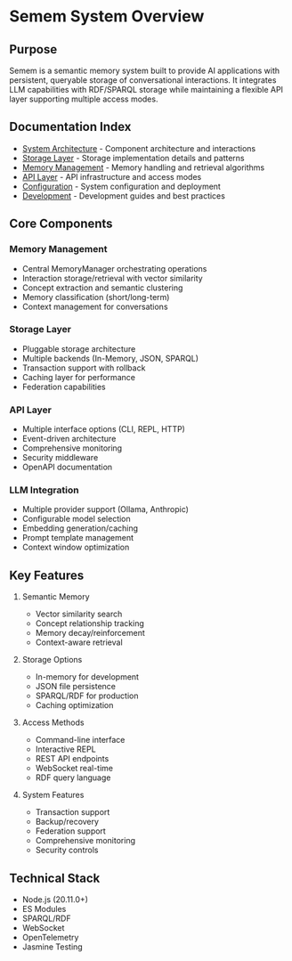 # Semem System Overview

## Purpose
Semem is a semantic memory system built to provide AI applications with persistent, queryable storage of conversational interactions. It integrates LLM capabilities with RDF/SPARQL storage while maintaining a flexible API layer supporting multiple access modes.

## Documentation Index
- [System Architecture](architecture.md) - Component architecture and interactions
- [Storage Layer](storage.md) - Storage implementation details and patterns
- [Memory Management](memory.md) - Memory handling and retrieval algorithms
- [API Layer](api.md) - API infrastructure and access modes
- [Configuration](config.md) - System configuration and deployment
- [Development](development.md) - Development guides and best practices

## Core Components

### Memory Management
- Central MemoryManager orchestrating operations
- Interaction storage/retrieval with vector similarity
- Concept extraction and semantic clustering
- Memory classification (short/long-term)
- Context management for conversations

### Storage Layer
- Pluggable storage architecture
- Multiple backends (In-Memory, JSON, SPARQL)
- Transaction support with rollback
- Caching layer for performance
- Federation capabilities

### API Layer
- Multiple interface options (CLI, REPL, HTTP)
- Event-driven architecture
- Comprehensive monitoring
- Security middleware
- OpenAPI documentation

### LLM Integration
- Multiple provider support (Ollama, Anthropic)
- Configurable model selection
- Embedding generation/caching
- Prompt template management
- Context window optimization

## Key Features
1. Semantic Memory
   - Vector similarity search
   - Concept relationship tracking
   - Memory decay/reinforcement
   - Context-aware retrieval

2. Storage Options
   - In-memory for development
   - JSON file persistence
   - SPARQL/RDF for production
   - Caching optimization

3. Access Methods
   - Command-line interface
   - Interactive REPL
   - REST API endpoints
   - WebSocket real-time
   - RDF query language

4. System Features
   - Transaction support
   - Backup/recovery
   - Federation support
   - Comprehensive monitoring
   - Security controls

## Technical Stack
- Node.js (20.11.0+)
- ES Modules
- SPARQL/RDF
- WebSocket
- OpenTelemetry
- Jasmine Testing